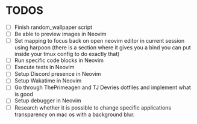 # TODOS

- [ ] Finish random_wallpaper script 
- [ ] Be able to preview images in Neovim 
- [ ] Set mapping to focus back on open neovim editor in current session using harpoon (there is a section where it gives you a bind you can put inside your tmux config to do exactly that)
- [ ] Run specific code blocks in Neovim
- [ ] Execute tests in Neovim 
- [ ] Setup Discord presence in Neovim
- [ ] Setup Wakatime in Neovim
- [ ] Go through ThePrimeagen and TJ Devries dotfiles and implement what is good
- [ ] Setup debugger in Neovim
- [ ] Research whether it is possible to change specific applications transparency on mac os with a background blur.
